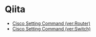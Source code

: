 # Qiita
- [Cisco Setting Command (ver:Router)](https://qiita.com/yuta0601/private/80a37734ac8d5e5c345f)
- [Cisco Setting Command (ver:Switch)](https://qiita.com/yuta0601/private/c8e4ae471aa732fc2a39)